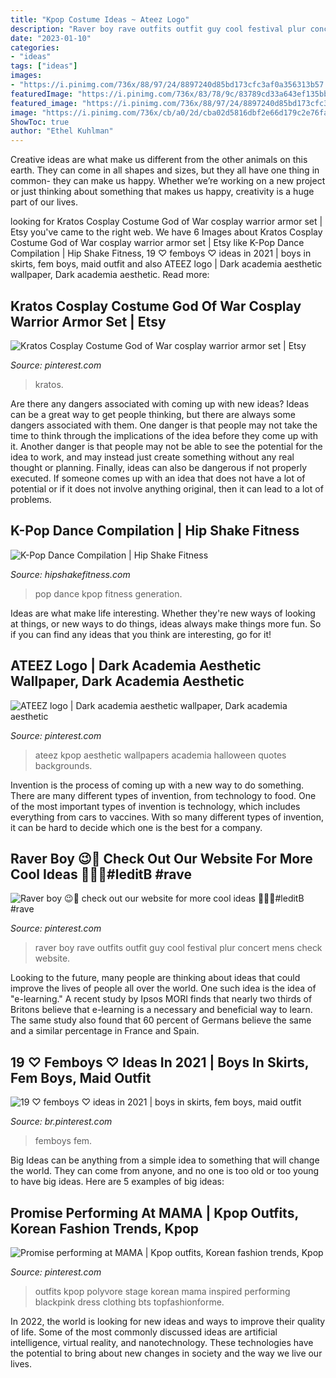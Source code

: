 ```yaml
---
title: "Kpop Costume Ideas ~ Ateez Logo"
description: "Raver boy rave outfits outfit guy cool festival plur concert mens check website"
date: "2023-01-10"
categories:
- "ideas"
tags: ["ideas"]
images:
- "https://i.pinimg.com/736x/88/97/24/8897240d85bd173cfc3af0a356313b57.jpg"
featuredImage: "https://i.pinimg.com/736x/83/78/9c/83789cd33a643ef135bb14f06abca04e.jpg"
featured_image: "https://i.pinimg.com/736x/88/97/24/8897240d85bd173cfc3af0a356313b57.jpg"
image: "https://i.pinimg.com/736x/cb/a0/2d/cba02d5816dbf2e66d179c2e76fad2a6.jpg"
ShowToc: true
author: "Ethel Kuhlman"
---
```



Creative ideas are what make us different from the other animals on this earth. They can come in all shapes and sizes, but they all have one thing in common- they can make us happy. Whether we’re working on a new project or just thinking about something that makes us happy, creativity is a huge part of our lives.

	

		
looking for Kratos Cosplay Costume God of War cosplay warrior armor set | Etsy you've came to the right web. We have 6 Images about Kratos Cosplay Costume God of War cosplay warrior armor set | Etsy like K-Pop Dance Compilation | Hip Shake Fitness, 19 ♡ femboys ♡ ideas in 2021 | boys in skirts, fem boys, maid outfit and also ATEEZ logo | Dark academia aesthetic wallpaper, Dark academia aesthetic. Read more:
		
    
## Kratos Cosplay Costume God Of War Cosplay Warrior Armor Set | Etsy

<img loading=lazy src="https://i.pinimg.com/736x/ba/04/7c/ba047c8b64f2660fee6db89637e2ef4d.jpg" onerror="this.onerror=null;this.src='https://tse3.mm.bing.net/th?id=OIP.ty6E9Xkpg874xA0v6TtkDAHaJ2&amp;pid=15.1';" alt="Kratos Cosplay Costume God of War cosplay warrior armor set | Etsy">

_Source: pinterest.com_

>kratos. 

	

Are there any dangers associated with coming up with new ideas?
Ideas can be a great way to get people thinking, but there are always some dangers associated with them. One danger is that people may not take the time to think through the implications of the idea before they come up with it. Another danger is that people may not be able to see the potential for the idea to work, and may instead just create something without any real thought or planning. Finally, ideas can also be dangerous if not properly executed. If someone comes up with an idea that does not have a lot of potential or if it does not involve anything original, then it can lead to a lot of problems.

    
## K-Pop Dance Compilation | Hip Shake Fitness

<img loading=lazy src="https://hipshakefitness.com/wp-content/uploads/2016/07/Kpop-Girls-Generation-2.jpg" onerror="this.onerror=null;this.src='https://tse4.mm.bing.net/th?id=OIP.PMvk53I5ieA9gCY4LwB6sQHaEz&amp;pid=15.1';" alt="K-Pop Dance Compilation | Hip Shake Fitness">

_Source: hipshakefitness.com_

>pop dance kpop fitness generation. 

	

Ideas are what make life interesting. Whether they're new ways of looking at things, or new ways to do things, ideas always make things more fun. So if you can find any ideas that you think are interesting, go for it!

    
## ATEEZ Logo | Dark Academia Aesthetic Wallpaper, Dark Academia Aesthetic

<img loading=lazy src="https://i.pinimg.com/736x/83/78/9c/83789cd33a643ef135bb14f06abca04e.jpg" onerror="this.onerror=null;this.src='https://tse3.mm.bing.net/th?id=OIP.h6GJdk_kWHMunQp_-AktEwHaNK&amp;pid=15.1';" alt="ATEEZ logo | Dark academia aesthetic wallpaper, Dark academia aesthetic">

_Source: pinterest.com_

>ateez kpop aesthetic wallpapers academia halloween quotes backgrounds. 

	

Invention is the process of coming up with a new way to do something. There are many different types of invention, from technology to food. One of the most important types of invention is technology, which includes everything from cars to vaccines. With so many different types of invention, it can be hard to decide which one is the best for a company.

    
## Raver Boy 😉🤘 Check Out Our Website For More Cool Ideas 💋💋💋#leditB #rave

<img loading=lazy src="https://i.pinimg.com/736x/cb/a0/2d/cba02d5816dbf2e66d179c2e76fad2a6.jpg" onerror="this.onerror=null;this.src='https://tse2.mm.bing.net/th?id=OIP.IWjRptbOrLLgd-R01KnK8QHaJQ&amp;pid=15.1';" alt="Raver boy 😉🤘 check out our website for more cool ideas 💋💋💋#leditB #rave">

_Source: pinterest.com_

>raver boy rave outfits outfit guy cool festival plur concert mens check website. 

	

Looking to the future, many people are thinking about ideas that could improve the lives of people all over the world. One such idea is the idea of "e-learning." A recent study by Ipsos MORI finds that nearly two thirds of Britons believe that e-learning is a necessary and beneficial way to learn. The same study also found that 60 percent of Germans believe the same and a similar percentage in France and Spain. 

    
## 19 ♡ Femboys ♡ Ideas In 2021 | Boys In Skirts, Fem Boys, Maid Outfit

<img loading=lazy src="https://i.pinimg.com/474x/91/42/a3/9142a349934367274f40c8d9480002a3.jpg" onerror="this.onerror=null;this.src='https://tse3.mm.bing.net/th?id=OIP.Ud-T-dWPzKdmsdmJ1N3vHgAAAA&amp;pid=15.1';" alt="19 ♡ femboys ♡ ideas in 2021 | boys in skirts, fem boys, maid outfit">

_Source: br.pinterest.com_

>femboys fem. 

	

Big Ideas can be anything from a simple idea to something that will change the world. They can come from anyone, and no one is too old or too young to have big ideas. Here are 5 examples of big ideas: 

    
## Promise Performing At MAMA | Kpop Outfits, Korean Fashion Trends, Kpop

<img loading=lazy src="https://i.pinimg.com/736x/88/97/24/8897240d85bd173cfc3af0a356313b57.jpg" onerror="this.onerror=null;this.src='https://tse4.mm.bing.net/th?id=OIP.dkZoI_TDmWEgNyBB1muzmAHaHa&amp;pid=15.1';" alt="Promise performing at MAMA | Kpop outfits, Korean fashion trends, Kpop">

_Source: pinterest.com_

>outfits kpop polyvore stage korean mama inspired performing blackpink dress clothing bts topfashionforme. 

	

In 2022, the world is looking for new ideas and ways to improve their quality of life. Some of the most commonly discussed ideas are artificial intelligence, virtual reality, and nanotechnology. These technologies have the potential to bring about new changes in society and the way we live our lives.

